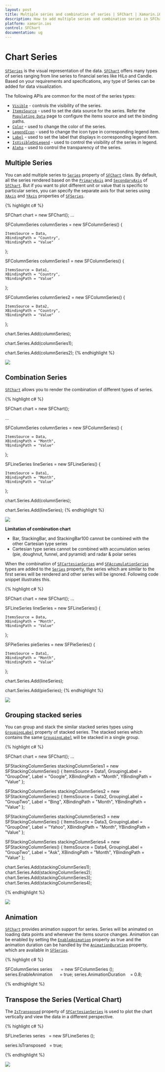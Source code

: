```yaml
---
layout: post
title: Multiple series and combination of series | SFChart | Xamarin.iOS | Syncfusion
description: How to add multiple series and combination series in SFChart
platform: xamarin.ios
control: SFChart
documentation: ug
---
```


# Chart Series

[`SFSeries`](https://help.syncfusion.com/cr/cref_files/xamarin-ios/Syncfusion.SFChart.iOS~Syncfusion.SfChart.iOS.SFSeries.html) is the visual representation of the data. [`SFChart`](https://help.syncfusion.com/cr/cref_files/xamarin-ios/Syncfusion.SFChart.iOS~Syncfusion.SfChart.iOS.SFChart.html) offers many types of series ranging from line series to financial series like HiLo and Candle. Based on your requirements and specifications, any type of Series can be added for data visualization.

The following APIs are common for the most of the series types:

* [`Visible`](https://help.syncfusion.com/cr/cref_files/xamarin-ios/Syncfusion.SFChart.iOS~Syncfusion.SfChart.iOS.SFSeries~Visible.html) - controls the visibility of the series.
* [`ItemsSource`](https://help.syncfusion.com/cr/cref_files/xamarin-ios/Syncfusion.SFChart.iOS~Syncfusion.SfChart.iOS.SFSeries~ItemsSource.html) - used to set the data source for the series. Refer the [`Populating Data`](https://help.syncfusion.com/xamarin-ios/sfchart/working-with-data) page to configure the items source and set the binding paths.
* [`Color`](https://help.syncfusion.com/cr/cref_files/xamarin-ios/Syncfusion.SFChart.iOS~Syncfusion.SfChart.iOS.SFSeries~Color.html) - used to change the color of the series.
* [`LegendIcon`](https://help.syncfusion.com/cr/cref_files/xamarin-ios/Syncfusion.SFChart.iOS~Syncfusion.SfChart.iOS.SFSeries~LegendIcon.html) - used to change the icon type in corresponding legend item.
* [`Label`](https://help.syncfusion.com/cr/cref_files/xamarin-ios/Syncfusion.SFChart.iOS~Syncfusion.SfChart.iOS.SFSeries~Label.html) - used to set the label that displays in corresponding legend item.
* [`IsVisibleOnLegend`](https://help.syncfusion.com/cr/cref_files/xamarin-ios/Syncfusion.SFChart.iOS~Syncfusion.SfChart.iOS.SFSeries~VisibleOnLegend.html) - used to control the visibility of the series in legend.
* [`Alpha`](https://help.syncfusion.com/cr/cref_files/xamarin-ios/Syncfusion.SFChart.iOS~Syncfusion.SfChart.iOS.SFSeries~Alpha.html) - used to control the transparency of the series.

## Multiple Series

You can add multiple series to [`Series`](https://help.syncfusion.com/cr/cref_files/xamarin-ios/Syncfusion.SFChart.iOS~Syncfusion.SfChart.iOS.ChartBase~Series.html) property of [`SFChart`](https://help.syncfusion.com/cr/cref_files/xamarin-ios/Syncfusion.SFChart.iOS~Syncfusion.SfChart.iOS.SFChart.html) class. By default, all the series rendered based on the [`PrimaryAxis`](https://help.syncfusion.com/cr/cref_files/xamarin-ios/Syncfusion.SFChart.iOS~Syncfusion.SfChart.iOS.ChartBase~PrimaryAxis.html) and [`SecondaryAxis`](https://help.syncfusion.com/cr/cref_files/xamarin-ios/Syncfusion.SFChart.iOS~Syncfusion.SfChart.iOS.ChartBase~SecondaryAxis.html) of [`SFChart`](https://help.syncfusion.com/cr/cref_files/xamarin-ios/Syncfusion.SFChart.iOS~Syncfusion.SfChart.iOS.SFChart.html). But if you want to plot different unit or value that is specific to particular series, you can specify the separate axis for that series using [`XAxis`](https://help.syncfusion.com/cr/cref_files/xamarin-ios/Syncfusion.SFChart.iOS~Syncfusion.SfChart.iOS.SFCartesianSeries~XAxis.html) and [`YAxis`](https://help.syncfusion.com/cr/cref_files/xamarin-ios/Syncfusion.SFChart.iOS~Syncfusion.SfChart.iOS.SFCartesianSeries~YAxis.html) properties of [`SFSeries`](https://help.syncfusion.com/cr/cref_files/xamarin-ios/Syncfusion.SFChart.iOS~Syncfusion.SfChart.iOS.SFSeries.html).

{% highlight c# %}

SFChart chart = new SFChart();
...

SFColumnSeries columnSeries = new SFColumnSeries() { 
    
    ItemsSource = Data, 
    XBindingPath = "Country", 
    YBindingPath = "Value" 

};

SFColumnSeries columnSeries1 = new SFColumnSeries() { 

    ItemsSource = Data1, 
    XBindingPath = "Country", 
    YBindingPath = "Value" 
    
};

SFColumnSeries columnSeries2 = new SFColumnSeries() { 

    ItemsSource = Data2, 
    XBindingPath = "Country", 
    YBindingPath = "Value" 
    
};

chart.Series.Add(columnSeries);

chart.Series.Add(columnSeries1);

chart.Series.Add(columnSeries2);
{% endhighlight %}


![](ChartSeries_images/MultipleSeries.png)

## Combination Series

[`SFChart`](https://help.syncfusion.com/cr/cref_files/xamarin-ios/Syncfusion.SFChart.iOS~Syncfusion.SfChart.iOS.SFChart.html) allows you to render the combination of different types of series.

{% highlight c# %}

SFChart chart = new SFChart();

...

SFColumnSeries columnSeries = new SFColumnSeries() { 
    
    ItemsSource = Data, 
    XBindingPath = "Month",
    YBindingPath = "Value" 
    
};

SFLineSeries lineSeries = new SFLineSeries() { 
    
    ItemsSource = Data1, 
    XBindingPath = "Month", 
    YBindingPath = "Value" 
    
}; 

chart.Series.Add(columnSeries);

chart.Series.Add(lineSeries);
{% endhighlight %}


![](ChartSeries_images/CombinationSeries.png)

**Limitation of combination chart**

* Bar, StackingBar, and StackingBar100 cannot be combined with the other Cartesian type series
* Cartesian type series cannot be combined with accumulation series (pie, doughnut, funnel, and pyramid) and radar & polar series

When the combination of [`SFCartesianSeries`](https://help.syncfusion.com/cr/cref_files/xamarin-ios/Syncfusion.SFChart.iOS~Syncfusion.SfChart.iOS.SFCartesianSeries.html) and [`SFAccumulationSeries`](https://help.syncfusion.com/cr/cref_files/xamarin-ios/Syncfusion.SFChart.iOS~Syncfusion.SfChart.iOS.SFAccumulationSeries.html)  types are added to the [`Series`](https://help.syncfusion.com/cr/cref_files/xamarin-ios/Syncfusion.SFChart.iOS~Syncfusion.SfChart.iOS.ChartBase~Series.html) property, the series which are similar to the first series will be rendered and other series will be ignored. Following code snippet illustrates this.

{% highlight c# %}

SFChart chart = new SFChart();
...

SFLineSeries lineSeries = new SFLineSeries() { 

    ItemsSource = Data, 
    XBindingPath = "Month", 
    YBindingPath = "Value" 
    
};

SFPieSeries pieSeries = new SFPieSeries() { 

    ItemsSource = Data1, 
    XBindingPath = "Month", 
    YBindingPath = "Value" 
    
};

chart.Series.Add(lineSeries);

chart.Series.Add(pieSeries);
{% endhighlight %}

![](ChartSeries_images/Limitation.png)

## Grouping stacked series

You can group and stack the similar stacked series types using [`GroupingLabel`](https://help.syncfusion.com/cr/cref_files/xamarin-ios/Syncfusion.SFChart.iOS~Syncfusion.SfChart.iOS.SFStackingSeries~GroupingLabel.html) property of stacked series. The stacked series which contains the same [`GroupingLabel`](https://help.syncfusion.com/cr/cref_files/xamarin-ios/Syncfusion.SFChart.iOS~Syncfusion.SfChart.iOS.SFStackingSeries~GroupingLabel.html) will be stacked in a single group.

{% highlight c# %}

SFChart chart = new SFChart();
...

SFStackingColumnSeries stackingColumnSeries1 = new SFStackingColumnSeries() 
{ 
	ItemsSource = Data1, 
	GroupingLabel = "GroupOne",
	Label = "Google",
	XBindingPath = "Month", 
	YBindingPath = "Value" 
};

SFStackingColumnSeries stackingColumnSeries2 = new SFStackingColumnSeries() 
{ 
	ItemsSource = Data2, 
	GroupingLabel = "GroupTwo",
	Label = "Bing",
	XBindingPath = "Month", 
	YBindingPath = "Value" 
};

SFStackingColumnSeries stackingColumnSeries3 = new SFStackingColumnSeries() 
{ 
	ItemsSource = Data3,
	GroupingLabel = "GroupOne",
	Label = "Yahoo",
	XBindingPath = "Month", 
	YBindingPath = "Value" 
};

SFStackingColumnSeries stackingColumnSeries4 = new SFStackingColumnSeries() 
{ 
	ItemsSource = Data4,
	GroupingLabel = "GroupTwo",
	Label = "Ask",
	XBindingPath = "Month", 
	YBindingPath = "Value" 
};

chart.Series.Add(stackingColumnSeries1);
chart.Series.Add(stackingColumnSeries2);
chart.Series.Add(stackingColumnSeries3);
chart.Series.Add(stackingColumnSeries4);

{% endhighlight %}

![](ChartSeries_images/groupedlabel.png)

## Animation

[`SFChart`](https://help.syncfusion.com/cr/cref_files/xamarin-ios/Syncfusion.SFChart.iOS~Syncfusion.SfChart.iOS.SFChart.html) provides animation support for series. Series will be animated on loading data points and whenever the items source changes. Animation can be enabled by setting the [`EnableAnimation`](https://help.syncfusion.com/cr/cref_files/xamarin-ios/Syncfusion.SFChart.iOS~Syncfusion.SfChart.iOS.SFSeries~EnableAnimation.html) property as true and the animation duration can be handled by the [`AnimationDuration`](https://help.syncfusion.com/cr/cref_files/xamarin-ios/Syncfusion.SFChart.iOS~Syncfusion.SfChart.iOS.SFSeries~AnimationDuration.html) property, which are available in [`SFSeries`](https://help.syncfusion.com/cr/cref_files/xamarin-ios/Syncfusion.SFChart.iOS~Syncfusion.SfChart.iOS.SFSeries.html).

{% highlight c# %}

SFColumnSeries series       = new SFColumnSeries ();
series.EnableAnimation      = true;
series.AnimationDuration    = 0.8;

{% endhighlight %}

## Transpose the Series (Vertical Chart)

The [`IsTransposed`](https://help.syncfusion.com/cr/cref_files/xamarin-ios/Syncfusion.SFChart.iOS~Syncfusion.SfChart.iOS.SFCartesianSeries~IsTransposed.html) property of [`SFCartesianSeries`](https://help.syncfusion.com/cr/cref_files/xamarin-ios/Syncfusion.SFChart.iOS~Syncfusion.SfChart.iOS.SFCartesianSeries.html) is used to plot the chart vertically and view the data in a different perspective.

{% highlight c# %}

SFLineSeries series   = new SFLineSeries ();

series.IsTransposed   = true;

{% endhighlight %}

![](ChartSeries_images/VerticalChart.png)